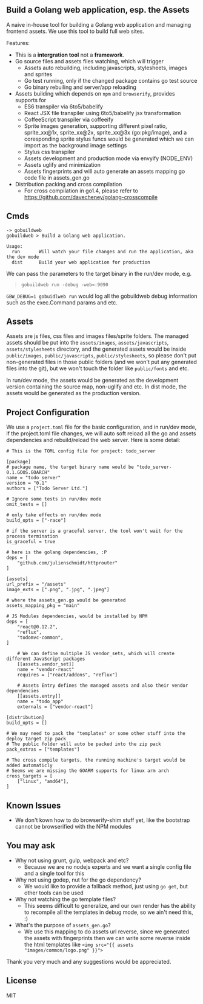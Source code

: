 Build a Golang web application, esp. the Assets
-----

A naive in-house tool for building a Golang web application and managing frontend assets. We use this tool to build full web sites.

Features:

+ This is a **intergration tool** not a **framework**.
+ Go source files and assets files watching, which will trigger
    + Assets auto rebuilding, including javascripts, stylesheets, images and sprites
    + Go test running, only if the changed package contains go test source
    + Go binary rebuiling and server/app reloading
+ Assets building which depends on `npm` and `browserify`, provides supports for 
    + ES6 transpiler via 6to5/babelify
    + React JSX file transpiler using 6to5/babelify jsx transformation
    + CoffeeScript transpiler via coffeeify
    + Sprite images generation, supporting different pixel ratio, sprite_xx@1x, sprite_xx@2x, sprite_xx@3x (go:pkg/image), and a coresponding sprite stylus funcs would be generated which we can import as the background image settings
    + Stylus css transpiler
    + Assets development and production mode via envyify (NODE_ENV)
    + Assets uglify and minimization
    + Assets fingerprints and will auto generate an assets mapping go code file in assets_gen.go
+ Distribution packing and cross compilation
    + For cross compilation in go1.4, please refer to https://github.com/davecheney/golang-crosscompile

Cmds
-----
```
-> gobuildweb
gobuildweb > Build a Golang web application.

Usage:
  run       Will watch your file changes and run the application, aka the dev mode
  dist      Build your web application for production
```

We can pass the parameters to the target binary in the run/dev mode, e.g.
> ```gobuildweb run -debug -web=:9090```

`GBW_DEBUG=1 gobuidlweb run` would log all the gobuildweb debug information such as the exec.Command params and etc.

Assets
-----
Assets are js files, css files and images files/sprite folders. The managed assets should be put into the `assets/images`, `assets/javascripts`, `assets/stylesheets` directory, and the generated assets would be inside `public/images`, `public/javascripts`, `public/stylesheets`, so please don't put non-generated files in those public folders (and we won't put any generated files into the git), but we won't touch the folder like `public/fonts` and etc.

In run/dev mode, the assets would be generated as the development version containing the source map, non-uglify and etc. In dist mode, the assets would be generated as the production version.

Project Configuration
-----

We use a `project.toml` file for the basic configuration, and in run/dev mode, if the project.toml file changes, we will auto soft reload all the go and assets dependencies and rebuild/reload the web server. Here is some detail:

```
# This is the TOML config file for project: todo_server

[package]
# package name, the target binary name would be "todo_server-0.1.GOOS.GOARCH"
name = "todo_server"
version = "0.1"
authors = ["Todo Server Ltd."]

# Ignore some tests in run/dev mode
omit_tests = []

# only take effects on run/dev mode
build_opts = ["-race"] 

# if the server is a graceful server, the tool won't wait for the process termination
is_graceful = true 

# here is the golang dependencies, :P
deps = [
    "github.com/julienschmidt/httprouter"
]

[assets]
url_prefix = "/assets"
image_exts = [".png", ".jpg", ".jpeg"]

# where the assets_gen.go would be generated
assets_mapping_pkg = "main" 

# JS Modules dependencies, would be installed by NPM
deps = [
    "react@0.12.2",
    "reflux",
    "todomvc-common",
]

    # We can define multiple JS vendor_sets, which will create different JavaScript packages
    [[assets.vendor_set]]
    name = "vendor-react"
    requires = ["react/addons", "reflux"]

    # Assets Entry defines the managed assets and also their vendor dependencies
    [[assets.entry]]
    name = "todo_app"
    externals = ["vendor-react"]

[distribution]
build_opts = []

# We may need to pack the "templates" or some other stuff into the deploy target zip pack
# The public folder will auto be packed into the zip pack
pack_extras = ["templates"]

# The cross compile targets, the running machine's target would be added automaticly
# Seems we are missing the GOARM supports for linux arm arch
cross_targets = [
    ["linux", "amd64"],
]
```

Known Issues
--------
+ We don't kown how to do browserify-shim stuff yet, like the bootstrap cannot be browserified with the NPM modules

You may ask
--------
+ Why not using grunt, gulp, webpack and etc?
    + Because we are no nodejs experts and we want a single config file and a single tool for this
+ Why not using godep, nut for the go dependency?
    + We would like to provide a fallback method, just using `go get`, but other tools can be used
+ Why not watching the go template files?
    + This seems difficult to generalize, and our own render has the ability to recompile all the templates in debug mode, so we ain't need this, :)
+ What's the purpose of `assets_gen.go`?
    + We use this mapping to do assets url reverse, since we generated the assets with fingerprints then we can write some reverse inside the html templates like `<img src="{{ assets "images/common/logo.png" }}">`

Thank you very much and any suggestions would be appreciated.

License
-----
MIT 